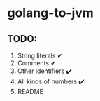 # golang-to-jvm

## TODO:
1. String literals ✔
2. Comments ✔
3. Other identifiers ✔️
4. All kinds of numbers ✔️
5. README
